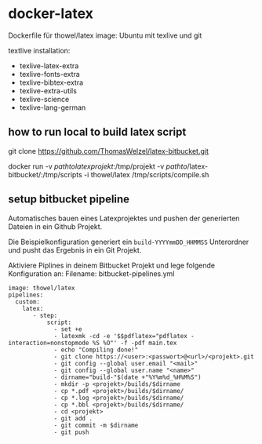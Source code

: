 # docker-latex

Dockerfile für thowel/latex image: Ubuntu mit texlive und git

textlive installation:
- texlive-latex-extra 
- texlive-fonts-extra 
- texlive-bibtex-extra
- texlive-extra-utils
- texlive-science
- texlive-lang-german

## how to run local to build latex script

git clone https://github.com/ThomasWelzel/latex-bitbucket.git

docker run -v $pathtolatexprojekt$:/tmp/projekt -v $pathto$/latex-bitbucket/:/tmp/scripts -i thowel/latex /tmp/scripts/compile.sh


## setup bitbucket pipeline
Automatisches bauen eines Latexprojektes und pushen der generierten Dateien in ein Github Projekt.

Die Beispielkonfiguration generiert ein `build-YYYYmmDD_HHMMSS` Unterordner und pusht das Ergebnis in ein Git Projekt.

Aktiviere Piplines in deinem Bitbucket Projekt und lege folgende Konfiguration an:
Filename: bitbucket-pipelines.yml

```
image: thowel/latex
pipelines:
  custom:
    latex:
       - step:
           script:
             - set +e
             - latexmk -cd -e '$$pdflatex="pdflatex -interaction=nonstopmode %S %O"' -f -pdf main.tex
             - echo "Compiling done!"
             - git clone https://<user>:<passwort>@<url>/<projekt>.git
             - git config --global user.email "<mail>"
             - git config --global user.name "<name>"
             - dirname="build-"$(date +"%Y%m%d_%H%M%S")
             - mkdir -p <projekt>/builds/$dirname
             - cp *.pdf <projekt>/builds/$dirname/
             - cp *.log <projekt>/builds/$dirname/
             - cp *.bbl <projekt>/builds/$dirname/
             - cd <projekt>
             - git add .
             - git commit -m $dirname
             - git push
```
